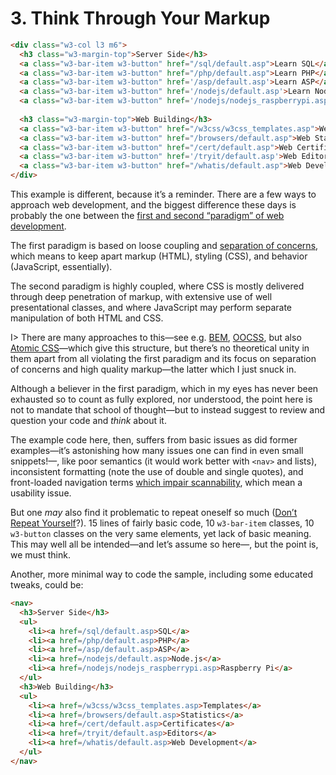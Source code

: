 # 3. Think Through Your Markup

```html
<div class="w3-col l3 m6">
  <h3 class="w3-margin-top">Server Side</h3>
  <a class="w3-bar-item w3-button" href="/sql/default.asp">Learn SQL</a>
  <a class="w3-bar-item w3-button" href="/php/default.asp">Learn PHP</a>
  <a class="w3-bar-item w3-button" href='/asp/default.asp'>Learn ASP</a>
  <a class="w3-bar-item w3-button" href='/nodejs/default.asp'>Learn Node.js</a>
  <a class="w3-bar-item w3-button" href='/nodejs/nodejs_raspberrypi.asp'>Learn Raspberry Pi</a>
    
  <h3 class="w3-margin-top">Web Building</h3>
  <a class="w3-bar-item w3-button" href="/w3css/w3css_templates.asp">Web Templates</a>
  <a class="w3-bar-item w3-button" href="/browsers/default.asp">Web Statistics</a>
  <a class="w3-bar-item w3-button" href="/cert/default.asp">Web Certificates</a>
  <a class="w3-bar-item w3-button" href='/tryit/default.asp'>Web Editor</a>
  <a class="w3-bar-item w3-button" href="/whatis/default.asp">Web Development</a>
</div>
```

This example is different, because it’s a reminder. There are a few ways to approach web development, and the biggest difference these days is probably the one between the [first and second “paradigm” of web development](https://meiert.com/en/blog/two-paradigms/).

The first paradigm is based on loose coupling and [separation of concerns](https://en.wikipedia.org/wiki/Separation_of_concerns), which means to keep apart markup (HTML), styling (CSS), and behavior (JavaScript, essentially).

The second paradigm is highly coupled, where CSS is mostly delivered through deep penetration of markup, with extensive use of well presentational classes, and where JavaScript may perform separate manipulation of both HTML and CSS.

I> There are many approaches to this—see e.g. [BEM](http://getbem.com/), [OOCSS](http://oocss.org/), but also [Atomic CSS](https://acss.io/)—which give this structure, but there’s no theoretical unity in them apart from all violating the first paradigm and its focus on separation of concerns and high quality markup—the latter which I just snuck in.

Although a believer in the first paradigm, which in my eyes has never been exhausted so to count as fully explored, nor understood, the point here is not to mandate that school of thought—but to instead suggest to review and question your code and _think_ about it.

The example code here, then, suffers from basic issues as did former examples—it’s astonishing how many issues one can find in even small snippets!—, like poor semantics (it would work better with `<nav>` and lists), inconsistent formatting (note the use of double and single quotes), and front-loaded navigation terms [which impair scannability](https://www.nngroup.com/articles/first-2-words-a-signal-for-scanning/), which mean a usability issue.

But one _may_ also find it problematic to repeat oneself so much ([Don’t Repeat Yourself](https://en.wikipedia.org/wiki/Don%27t_repeat_yourself)?). 15 lines of fairly basic code, 10 `w3-bar-item` classes, 10 `w3-button` classes on the very same elements, yet lack of basic meaning. This may well all be intended—and let’s assume so here—, but the point is, we must think.

Another, more minimal way to code the sample, including some educated tweaks, could be:

```html
<nav>
  <h3>Server Side</h3>
  <ul>
    <li><a href=/sql/default.asp>SQL</a>
    <li><a href=/php/default.asp>PHP</a>
    <li><a href=/asp/default.asp>ASP</a>
    <li><a href=/nodejs/default.asp>Node.js</a>
    <li><a href=/nodejs/nodejs_raspberrypi.asp>Raspberry Pi</a>
  </ul>
  <h3>Web Building</h3>
  <ul>
    <li><a href=/w3css/w3css_templates.asp>Templates</a>
    <li><a href=/browsers/default.asp>Statistics</a>
    <li><a href=/cert/default.asp>Certificates</a>
    <li><a href=/tryit/default.asp>Editors</a>
    <li><a href=/whatis/default.asp>Web Development</a>
  </ul>
</nav>
```